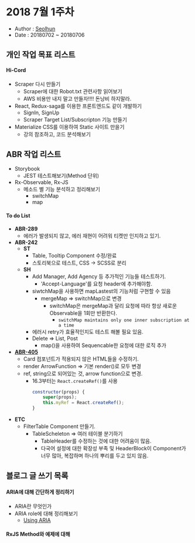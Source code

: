 # 2018 7월 1주차
- Author : [Seolhun](https://github.com/Seolhun)
- Date : 20180702 ~ 20180706

## 개인 작업 목표 리스트
#### Hi-Cord
- Scraper 다시 만들기
	- Scraper에 대한 Robot.txt 관련사항 읽어보기
	- AWS 비용만 내지 말고 만들자!!!! 돈낭비 하지말라.
- React, Redux-saga를 이용한 프론트엔드도 같이 개발하기
	- SignIn, SignUp
	- Scraper Target List/Subscripton 기능 만들기
- Materialize CSS를 이용하여 Static 사이트 만을기
	- 강의 참조하고, 코드 분석해보기

## ABR 작업 리스트
- Storybook 
	- JEST 테스트해보기(Method 단위)
- Rx-Observable, Rx-JS
	- 메소드 별 기능 분석하고 정리해보기
		- switchMap
		- map
		
#### To do List
- **ABR-289**
	- 에러가 발생되지 않고, 에러 재현이 어려워 티켓만 인지하고 있기.
- **ABR-242**
	- **ST**
		- Table, Tooltip Component 수정/완료
		- 스토리북으로 테스트, CSS -> SCSS로 분리
	- **SH**
		- Add Manager, Add Agency 등 추가적인 기능들 테스트하기.
			- 'Accept-Language'를 요청 header에 추가해야함.
		- siwtchMap을 사용하면 mapLastest의 기능처럼 구현할 수 있음
			- mergeMap => switchMap으로 변경
				- switchMap은 mergeMap과 달리 요청에 따라 항상 새로운 Observable을 1회만 반환한다.
					- `switchMap maintains only one inner subscription at a time`
		- 에러시 retry가 효율적인지도 테스트 해볼 필요 있음.
		- Delete => List, Post 
			- map()을 사용하여 Sequencable한 요청에 대한 로직 추가
- **[ABR-405](https://teamab180.atlassian.net/browse/ABR-405#add-comment)**
	- Card 컴포넌트가 적용되지 않은 HTML들을 수정하기.
	- render ArrowFunction => 기본 render()로 모두 변경
	- ref, string으로 되어있는 것, arrow function으로 변경.
		- 16.3부터는 `React.createRef()`를 사용
			```js
			constructor(props) {
				super(props);
				this.myRef = React.createRef();
			}
			```
- **ETC**
	- FilterTable Component 만들기.
		- TableScheleton => 여러 테이블 분기하기
			- TableHeader를 수정하는 것에 대한 어려움이 많음.
			- 다국어 설정에 대한 확장성 부족 및 HeaderBlock이 Component가 너무 많아, 복잡하며 하나의 뿌리를 두고 있지 않음.


## 블로그 글 쓰기 목록
#### ARIA에 대해 간단하게 정리하기
- ARIA란 무엇인가
- ARIA role에 대해 정리해보기
	- [Using ARIA](https://developer.mozilla.org/ko/docs/Web/Accessibility/ARIA/ARIA_Techniques)

#### RxJS Method와 예제에 대해
